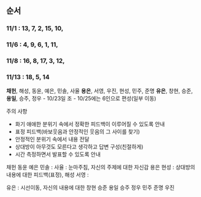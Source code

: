 ## 순서
### 11/1  : 13, 7, 2, 15, 10,
### 11/6 : 4, 9, 6, 1, 11,
### 11/8 : 16, 8, 17, 3, 12,
### 11/13 : 18, 5, 14


**채헌**, 해성, 동윤, 예은, 민솔, 사율
**용은**, 서영, 우진, 현성, 민주, 준명
**유은**, 창현, 승준, **용일**, 승주, 정우 
	- 10/23일 조
	- 10/25에는 6인으로 편성(일부 이동)


주의 사항
- 화기 애애한 분위기 속에서 정확한 피드백이 이루어질 수 있도록 안내
- 표정 피드백(바보웃음과 안정적인 웃음의 그 사이를 찾기)
- 안정적인 분위기 속에서 내용 전달
- 상대방이 아무것도 모른다고 생각하고 답변 구성(친절하게)
- 시간 측정하면서 발표할 수 있도록 안내

채헌
동윤
예은
민솔 : 
사율 : 눈마주침, 자신의 주제에 대한 자신감
용은
현성 : 상대방의 내용에 대한 피드백(표정), 
해성
서영 : 

유은 : 시선이동, 자신의 내용에 대한
창현
승준
용일
승주
정우
민주
준명
우진